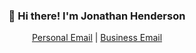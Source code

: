 <div align="center">
  <h3>👋 Hi there! I'm Jonathan Henderson</h3>
  <p>
    <a href="mailto:jkhenderson999@gmail.com">Personal Email</a>
    |
    <a href="mailto:officialjawbone999@gmail.com">Business Email</a>
  </p>

</div>